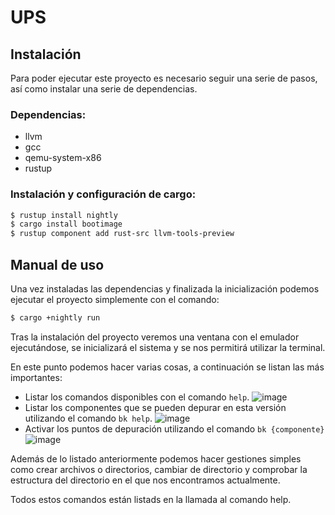 # UPS
## Instalación
Para poder ejecutar este proyecto es necesario seguir una serie de pasos, así como instalar una serie de dependencias.
### Dependencias:
- llvm
- gcc
- qemu-system-x86
- rustup
### Instalación y configuración de cargo:
```sh
$ rustup install nightly
$ cargo install bootimage
$ rustup component add rust-src llvm-tools-preview
```
## Manual de uso
Una vez instaladas las dependencias y finalizada la inicialización podemos ejecutar el proyecto simplemente con el comando:
```sh
$ cargo +nightly run
```
Tras la instalación del proyecto veremos una ventana con el emulador ejecutándose, se inicializará el sistema y se nos permitirá utilizar la terminal.

En este punto podemos hacer varias cosas, a continuación se listan las más importantes:
- Listar los comandos disponibles con el comando ```help```.
![image](https://github.com/user-attachments/assets/64836f2e-ffce-4694-a603-a0e1aa3aeaea)
- Listar los componentes que se pueden depurar en esta versión utilizando el comando ```bk help```.
![image](https://github.com/user-attachments/assets/dd95c020-899f-49fe-852a-46cce42b2b3e)
- Activar los puntos de depuración utilizando el comando ```bk {componente}```
![image](https://github.com/user-attachments/assets/25f9dfd1-6669-4c46-af6f-fa6e1f2a8e0f)

Además de lo listado anteriormente podemos hacer gestiones simples como crear archivos o directorios, cambiar de directorio y comprobar la estructura del directorio en el que nos encontramos actualmente.

Todos estos comandos están listads en la llamada al comando help.
